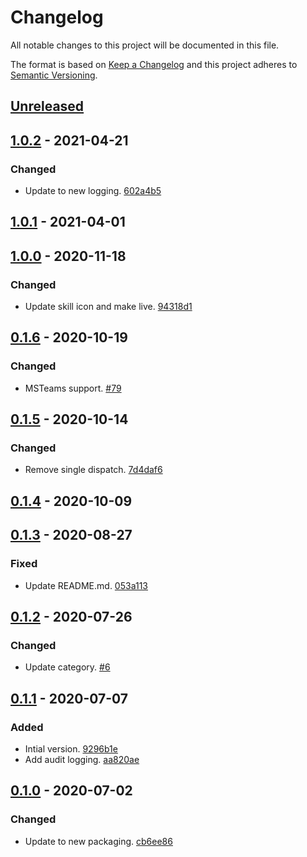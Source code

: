 # Changelog

All notable changes to this project will be documented in this file.

The format is based on [Keep a Changelog](http://keepachangelog.com/)
and this project adheres to [Semantic Versioning](http://semver.org/).

## [Unreleased](https://github.com/atomist-skills/auto-link-channel-skill/compare/1.0.2...HEAD)

## [1.0.2](https://github.com/atomist-skills/auto-link-channel-skill/compare/1.0.1...1.0.2) - 2021-04-21

### Changed

-   Update to new logging. [602a4b5](https://github.com/atomist-skills/auto-link-channel-skill/commit/602a4b543cf4b55a6f6022ae4ec411a00632e080)

## [1.0.1](https://github.com/atomist-skills/auto-link-channel-skill/compare/1.0.0...1.0.1) - 2021-04-01

## [1.0.0](https://github.com/atomist-skills/auto-link-channel-skill/compare/0.1.6...1.0.0) - 2020-11-18

### Changed

-   Update skill icon and make live. [94318d1](https://github.com/atomist-skills/auto-link-channel-skill/commit/94318d171228abdcb0f8cc2c550b4ef59558c2ff)

## [0.1.6](https://github.com/atomist-skills/auto-link-channel-skill/compare/0.1.5...0.1.6) - 2020-10-19

### Changed

-   MSTeams support. [#79](https://github.com/atomist-skills/auto-link-channel-skill/issues/79)

## [0.1.5](https://github.com/atomist-skills/auto-link-channel-skill/compare/0.1.4...0.1.5) - 2020-10-14

### Changed

-   Remove single dispatch. [7d4daf6](https://github.com/atomist-skills/auto-link-channel-skill/commit/7d4daf6781ae316fc38c25e492a4db2709a1462c)

## [0.1.4](https://github.com/atomist-skills/auto-link-channel-skill/compare/0.1.3...0.1.4) - 2020-10-09

## [0.1.3](https://github.com/atomist-skills/auto-link-channel-skill/compare/0.1.2...0.1.3) - 2020-08-27

### Fixed

-   Update README.md. [053a113](https://github.com/atomist-skills/auto-link-channel-skill/commit/053a1130a5f8d381ea750a9f95da853614eae80b)

## [0.1.2](https://github.com/atomist-skills/auto-link-channel-skill/compare/0.1.1...0.1.2) - 2020-07-26

### Changed

-   Update category. [#6](https://github.com/atomist-skills/auto-link-channel-skill/issues/6)

## [0.1.1](https://github.com/atomist-skills/auto-link-channel-skill/compare/0.1.0...0.1.1) - 2020-07-07

### Added

-   Intial version. [9296b1e](https://github.com/atomist-skills/auto-link-channel-skill/commit/9296b1ef9c262b9cfb8cceb21349dca823cbace8)
-   Add audit logging. [aa820ae](https://github.com/atomist-skills/auto-link-channel-skill/commit/aa820ae377a9811358fd9eb8467b9477db2c1b3c)

## [0.1.0](https://github.com/atomist-skills/auto-link-channel-skill/tree/0.1.0) - 2020-07-02

### Changed

-   Update to new packaging. [cb6ee86](https://github.com/atomist-skills/auto-link-channel-skill/commit/cb6ee868fabde6d8e5ebddc12a798bdbf5d389f8)
